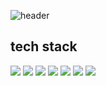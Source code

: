 ![header](https://capsule-render.vercel.app/api?type=wave&color=f699cd&height=300&section=header&text=Moon%20YeJu&fontSize=90)

tech stack
---
 <img src="https://img.shields.io/badge/React-61DAFB?style=flat&logo=React&logoColor=white"/> <img src="https://img.shields.io/badge/JavaScript-F7DF1E?style=flat&logo=JavaScript&logoColor=white"/> <img src="https://img.shields.io/badge/CSS Wizardry-F43059?style=flat&logo=CSS Wizardry&logoColor=white"/> <img src="https://img.shields.io/badge/HTML-E34F26?style=flat&logo=HTML&logoColor=white"/> <img src="https://img.shields.io/badge/JAVA-FA005A?style=flat&logo=JAVA&logoColor=white"/> <img src="https://img.shields.io/badge/Flutter-02569B?style=flat&logo=Flutter&logoColor=white"/> <img src="https://img.shields.io/badge/Android Studio-3DDC84?style=flat&logo=Android Studio&logoColor=white"/>
 
<!--  ![yeju's GitHub stats](https://github-readme-stats.vercel.app/api?username=moonyeju&show_icons=true&theme=radical) -->
